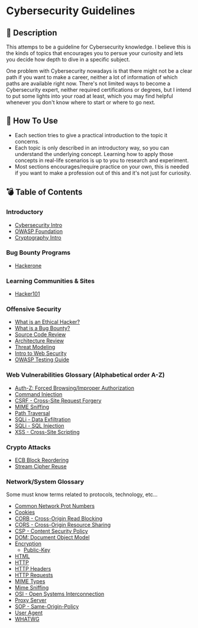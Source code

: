 # Cybersecurity Guidelines

## :pushpin: Description

This attemps to be a guideline for Cybersecurity knowledge. I believe this is the kinds of topics that encourages you to persue your curiosity and lets you decide how depth to dive in a specific subject.

One problem with Cybersecurity nowadays is that there might not be a clear path if you want to make a career, neither a lot of information of which paths are available right now. There's not limited ways to become a Cybersecurity expert, neither required certifications or degrees, but I intend to put some lights into your road at least, which you may find helpful whenever you don't know where to start or where to go next.

## :memo: How To Use

* Each section tries to give a practical introduction to the topic it concerns.
* Each topic is only described in an introductory way, so you can understand the underlying concept. Learning how to apply those concepts in real-life scenarios is up to you to research and experiment.
* Most sections encourages/require practice on your own, this is needed if you want to make a profession out of this and it's not just for curiosity.

## :bomb: Table of Contents

### Introductory

* [Cybersecurity Intro](./intro_to_cybersecurity)
* [OWASP Foundation](./intro_to_cybersecurity/owasp)
* [Cryptography Intro](./crypto)

### Bug Bounty Programs

* [Hackerone](https://www.hackerone.com/)

### Learning Communities & Sites

* [Hacker101](https://www.hacker101.com/)

### Offensive Security

* [What is an Ethical Hacker?](./offensive)
* [What is a Bug Bounty?](./offensive/bug-bounty)
* [Source Code Review](./offensive/code-review)
* [Architecture Review](./offensive/architectuer-review)
* [Threat Modeling](./offensive/threat-modeling)
* [Intro to Web Security](./offensive/web-sec)
* [OWASP Testing Guide](https://github.com/OWASP/wstg/tree/master/document)

### Web Vulnerabilities Glossary (Alphabetical order A-Z)

* [Auth-Z: Forced Browsing/Improper Authorization](./vulnerabilities/auth-z)
* [Command Injection](./vulnerabilities/command-injection)
* [CSRF - Cross-Site Request Forgery](./vulnerabilities/csrf)
* [MIME Sniffing](./vulnerabilities/mime-sniffing)
* [Path Traversal](./vulnerabilities/path-traversal)
* [SQLi - Data Exfiltration](./vulnerabilities/sql-exfiltration)
* [SQLi - SQL Injection](./vulnerabilities/sql-injection)
* [XSS - Cross-Site Scripting](./vulnerabilities/xss)

### Crypto Attacks

* [ECB Block Reordering](./crypto/ecb-block-reordering)
* [Stream Cipher Reuse](./crypto/stream-cipher-reuse)

### Network/System Glossary

Some must know terms related to protocols, technology, etc...

* [Common Network Prot Numbers](https://www.utilizewindows.com/list-of-common-network-port-numbers/)
* [Cookies](./glossary/cookies)
* [CORB - Cross-Origin Read Blocking](./glossary/corb)
* [CORS - Cross-Origin Resource Sharing](./glossary/cors)
* [CSP - Content Security Policy](./glossary/csp)
* [DOM: Document Object Model](./glossary/dom)
* [Encryption](./glossary/encryption)
  * [Public-Key](./glossary/encryption/public-key)
* [HTML](./glossary/html)
* [HTTP](./glossary/http)
* [HTTP Headers](./glossary/http-headers)
* [HTTP Requests](./glossary/http-requests)
* [MIME Types](./glossary/mime-types)
* [Mime Sniffing](./glossary/mime-sniffing)
* [OSI - Open Systems Interconnection](./glossary/osi)
* [Proxy Server](./glossary/proxy-server)
* [SOP - Same-Origin-Policy](./glossary/sop)
* [User Agent](./glossary/user-agent)
* [WHATWG](./glossary/whatwg)

